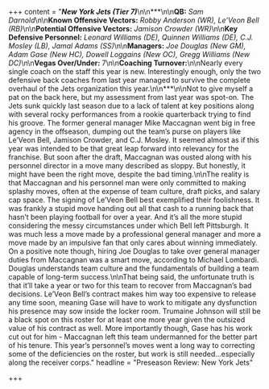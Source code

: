 +++
content = "**_New York Jets (Tier 7)_**\n\n***\n\n**QB:** _Sam Darnold_\n\n**Known Offensive Vectors:** _Robby Anderson (WR), Le’Veon Bell (RB)_\n\n**Potential Offensive Vectors:** _Jamison Crowder (WR)_\n\n**Key Defensive Personnel:** _Leonard Williams (DE), Quinnen Williams (DE), C.J. Mosley (LB), Jamal Adams (SS)_\n\n**Managers:** _Joe Douglas (New GM), Adam Gase (New HC), Dowell Loggains (New OC), Gregg Williams (New DC)_\n\n**Vegas Over/Under:** 7\n\n**Coaching Turnover:**\n\nNearly every single coach on the staff this year is new. Interestingly enough, only the two defensive back coaches from last year managed to survive the complete overhaul of the Jets organization this year.\n\n***\n\nNot to give myself a pat on the back here, but my assessment from last year was spot-on. The Jets sunk quickly last season due to a lack of talent at key positions along with several rocky performances from a rookie quarterback trying to find his groove. The former general manager Mike Maccagnan went big in free agency in the offseason, dumping out the team’s purse on players like Le’Veon Bell, Jamison Crowder, and C.J. Mosley. It seemed almost as if this year was intended to be that great leap forward into relevancy for the franchise. But soon after the draft, Maccagnan was ousted along with his personnel director in a move many described as sloppy. But honestly, it might have been the right move, despite the bad timing.\n\nThe reality is that Maccagnan and his personnel man were only committed to making splashy moves, often at the expense of team culture, draft picks, and salary cap space. The signing of Le’Veon Bell best exemplified their foolishness. It was frankly a stupid move handing out all that cash to a running back that hasn’t been playing football for over a year. And it’s all the more stupid considering the messy circumstances under which Bell left Pittsburgh. It was much less a move made by a professional general manager and more a move made by an impulsive fan that only cares about winning immediately. On a positive note though, hiring Joe Douglas to take over general manager duties from Maccagnan was a smart move, according to Michael Lombardi. Douglas understands team culture and the fundamentals of building a team capable of long-term success.\n\nThat being said, the unfortunate truth is that it’ll take a year or two for this team to recover from Maccagnan’s bad decisions. Le’Veon Bell’s contract makes him way too expensive to release any time soon, meaning Gase will have to work to mitigate any dysfunction his presence may sow inside the locker room. Trumaine Johnson will still be a black spot on this roster for at least one more year given the outsized value of his contract as well. More importantly though, Gase has his work cut out for him - Maccagnan left this team undermanned for the better part of his tenure. This year’s personnel’s moves went a long way to correcting some of the deficiencies on the roster, but work is still needed...especially along the receiver corps."
headline = "Preseason Review: New York Jets"

+++
